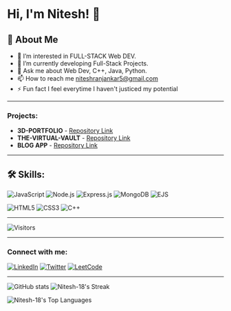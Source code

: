 # Hi, I'm Nitesh! 👋

## 🚀 About Me

- 👀 I’m interested in FULL-STACK Web DEV.
- 🌱 I’m currently developing Full-Stack Projects.
- 💬 Ask me about Web Dev, C++, Java, Python.
- 📫 How to reach me niteshranjankar5@gmail.com 
- ⚡ Fun fact I feel everytime I haven't justiced my potential

---

### Projects:

- **3D-PORTFOLIO** - [Repository Link](https://github.com/Nitesh-18/3D_portfolio)
- **THE-VIRTUAL-VAULT** - [Repository Link](https://github.com/Nitesh-18/The-Virtual-Vault)
- **BLOG APP** - [Repository Link](https://github.com/Nitesh-18/Mini-Project)

---

## 🛠 Skills:

![JavaScript](https://img.shields.io/badge/-JavaScript-black?style=flat-square&logo=javascript)
![Node.js](https://img.shields.io/badge/-Node.js-black?style=flat-square&logo=node.js)
![Express.js](https://img.shields.io/badge/-Express.js-black?style=flat-square&logo=express)
![MongoDB](https://img.shields.io/badge/-MongoDB-black?style=flat-square&logo=mongodb)
![EJS](https://img.shields.io/badge/-EJS-black?style=flat-square&logo=ejs)

![HTML5](https://img.shields.io/badge/-HTML5-black?style=flat-square&logo=html5)
![CSS3](https://img.shields.io/badge/-CSS3-black?style=flat-square&logo=css3)
![C++](https://img.shields.io/badge/-C++-black?style=flat-square&logo=cplusplus)

---

![Visitors](https://komarev.com/ghpvc/?username=Nitesh-18&label=Visitors)

---
### Connect with me:

[![LinkedIn](https://img.shields.io/badge/LinkedIn-blue?style=for-the-badge&logo=linkedin)](https://www.linkedin.com/in/nitesh-r-a15518243/)
[![Twitter](https://img.shields.io/badge/Twitter-blue?style=for-the-badge&logo=twitter)](https://x.com/Nitesh1831)
[![LeetCode](https://img.shields.io/badge/LeetCode-blue?style=for-the-badge&logo=leetcode)](https://leetcode.com/u/22bjIGZCTX/)

---

![GitHub stats](https://github-readme-stats.vercel.app/api?username=nitesh-18&show_icons=true&theme=radical)       ![Nitesh-18's Streak](https://github-readme-streak-stats.herokuapp.com/?user=Nitesh-18&theme=react&hide_border=false)


![Nitesh-18's Top Languages](https://github-readme-stats.vercel.app/api/top-langs/?username=Nitesh-18&theme=react&show_icons=true&hide_border=false&layout=compact)
